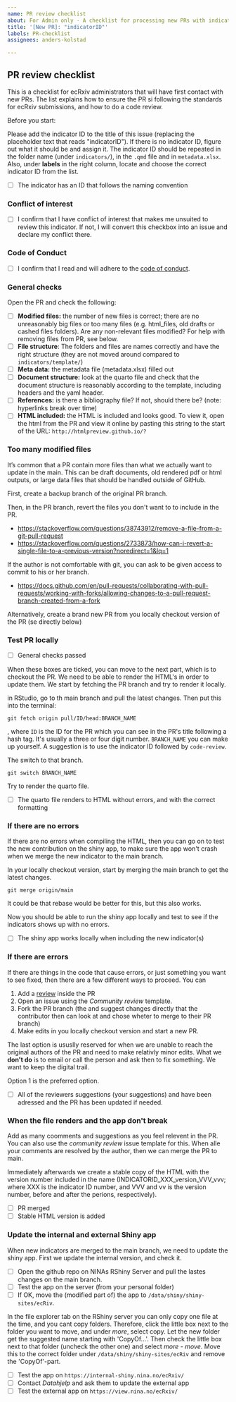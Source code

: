 ```yaml
---
name: PR review checklist
about: For Admin only - A checklist for processing new PRs with indicator documentation
title: '[New PR]: "indicatorID"'
labels: PR-checklist
assignees: anders-kolstad

---
```


## PR review checklist

This is a checklist for ecRxiv administrators that will have first contact with new PRs.
The list explains how to ensure the PR si following the standards for ecRxiv submissions,
and how to do a code review.

Before you start:

Please add the indicator ID to the title of this issue (replacing the placeholder text that reads "indicatorID").
If there is no indicator ID, figure out what it should be and assign it. The indicator ID should be repeated in the folder name (under `indicators/`), in the `.qmd` file and in `metadata.xlsx`.
Also, under **labels** in the right column, locate and choose the correct indicator ID from the list.  

- [ ] The indicator has an ID that follows the naming convention

### Conflict of interest

- [ ] I confirm that I have conflict of interest that makes me unsuited to review this indicator. If not, I will convert this checkbox into an issue and declare my conflict there.

### Code of Conduct

- [ ] I confirm that I read and will adhere to the [code of conduct](https://github.com/NINAnor/ecRxiv/blob/main/docs/code_of_conduct.md).

### General checks
Open the PR and check the following: 

- [ ] **Modified files:** the number of new files is correct; there are no unreasonably big files or too many files (e.g. html_files, old drafts or cashed files folders). Are any non-relevant files modified? For help with removing files from PR, see below.
- [ ] **File structure**: The folders and files are names correctly and have the right structure (they are not moved around compared to `indicators/template/`)
- [ ] **Meta data:** the metadata file (metadata.xlsx) filled out
- [ ] **Document structure:** look at the quarto file and check that the document structure is reasonably according to the template, including headers and the yaml header.
- [ ] **References:** is there a bibliography file? If not, should there be? (note: hyperlinks break over time)
- [ ] **HTML included:** the HTML is included and looks good. To view it, 
open the html from the PR and view it online by pasting this string to the start of the URL: `http://htmlpreview.github.io/?`

### Too many modified files

It’s common that a PR contain more files than what we actually want to update in the main.
This can be draft documents, old rendered pdf or html outputs, or large data files that should
be handled outside of GitHub.

First, create a backup branch of the original PR branch.

Then, in the PR branch, revert the files you don't want to to include in the PR. 
- https://stackoverflow.com/questions/38743912/remove-a-file-from-a-git-pull-request
- https://stackoverflow.com/questions/2733873/how-can-i-revert-a-single-file-to-a-previous-version?noredirect=1&lq=1

If the author is not comfortable with git, you can ask to be given access to commit to his or her branch. 
- https://docs.github.com/en/pull-requests/collaborating-with-pull-requests/working-with-forks/allowing-changes-to-a-pull-request-branch-created-from-a-fork

Alternatively, create a brand new PR from you locally checkout version of the PR (se directly below)


### Test PR locally

- [ ] General checks passed

When these boxes are ticked, you can move to the next part, which is to checkout the PR.
We need to be able to render the HTML's in order to update them. We start by fetching the PR branch and try to render it locally. 

in RStudio, go to th main branch and pull the latest changes. 
Then put this into the terminal:

`git fetch origin pull/ID/head:BRANCH_NAME` 

, where `ID` is the ID for the PR which you can see in the PR's title following a hash tag. It's usually a three or four  digit number.
`BRANCH_NAME` you can make up yourself. A suggestion is to use the indicator ID followed by `code-review`.

The switch to that branch. 

`git switch BRANCH_NAME`

Try to render the quarto file. 

- [ ] The quarto file renders to HTML without errors, and with the correct formatting



### If there are no errors 


If there are no errors when compiling the HTML, then you can go on to test the new contribution on the shiny app,
to make sure the app won't crash when we merge the new indicator to the main branch.

In your locally checkout version, start by merging the main branch to get the latest changes. 

`git merge origin/main`

It could be that rebase would be better for this, but this also works.

Now you should be able to run the shiny app locally and test to see if the indicators shows up with no errors.

- [ ] The shiny app works locally when including the new indicator(s)

### If there are errors

If there are things in the code that cause errors, or just something you want to see fixed,
then there are a few different ways to proceed. You can

1. Add a [review](https://docs.github.com/en/pull-requests/collaborating-with-pull-requests/reviewing-changes-in-pull-requests/about-pull-request-reviews) inside the PR
1. Open an issue using the *Community review* template.
1. Fork the PR branch (the and suggest changes directly that the contributor then can look at and chose wheter to merge to their PR branch)
1. Make edits in you locally checkout version and start a new PR. 

The last option is ususlly reserved for when we are unable to reach the original authors of the PR and need to make relativly minor edits.
What we **don't do** is to email or call the person and ask then to fix something. We want to keep the digital trail.

Option 1 is the preferred option. 

- [ ] All of the reviewers suggestions (your suggestions) and have been adressed and the PR has been updated if needed.

### When the file renders and the app don't break

Add as many coomments and suggestions as you feel relevent in the PR.
You can also use the *community review* issue template for this.
When alle your comments are resolved by the author, then we can merge the PR to main. 

Immediately afterwards we create a stable copy of the HTML with the version number 
included in the name (INDICATORID_XXX_version_VVV_vvv; where XXX is the indicator ID number, and VVV and vv is the version number, before and after the perions, respectively).

- [ ] PR merged
- [ ] Stable HTML version is added

### Update the internal and external Shiny app

When new indicators are merged to the main branch,
we need to update the shiny app. First we update the internal version, and check it.

- [ ] Open the github repo on NINAs RShiny Server and pull the lastes changes on the main branch.
- [ ] Test the app on the server (from your personal folder)
- [ ] If OK, move the (modified part of) the app to `/data/shiny/shiny-sites/ecRiv`. 

In the file explorer tab on the RShiny server you can only copy one file at the time, and you cant copy folders. Therefore, click the little box
next to the folder you want to move, and under *more*, select copy. Let the new folder get the suggested name starting with 'CopyOf...'.
Then check the little box next to that folder (uncheck the other one) and select *more - move*. Move this to the correct folder 
under `/data/shiny/shiny-sites/ecRiv` and remove the 'CopyOf'-part.

- [ ] Test the app on `https://internal-shiny.nina.no/ecRxiv/`
- [ ] Contact *Datahjelp* and ask them to update the external app
- [ ] Test the external app on `https://view.nina.no/ecRxiv/`
